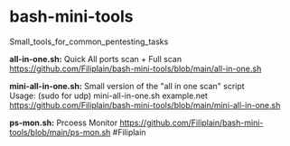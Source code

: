 # bash-mini-tools

Small_tools_for_common_pentesting_tasks

**all-in-one.sh:** Quick All ports scan + Full scan\
https://github.com/Filiplain/bash-mini-tools/blob/main/all-in-one.sh

**mini-all-in-one.sh:** Small version of the "all in one scan" script\
Usage: (sudo for udp) mini-all-in-one.sh example.net\
https://github.com/Filiplain/bash-mini-tools/blob/main/mini-all-in-one.sh

**ps-mon.sh:** Prcoess Monitor 
https://github.com/Filiplain/bash-mini-tools/blob/main/ps-mon.sh
#Filiplain
